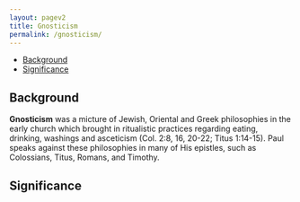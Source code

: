 ```yaml
---
layout: pagev2
title: Gnosticism
permalink: /gnosticism/
---
```

- [Background](#background)
- [Significance](#significance)

## Background

**Gnosticism** was a micture of Jewish, Oriental and Greek philosophies in the early church which brought in ritualistic practices regarding eating, drinking, washings and asceticism (Col. 2:8, 16, 20-22; Titus 1:14-15). Paul speaks against these philosophies in many of His epistles, such as Colossians, Titus, Romans, and Timothy.

## Significance
